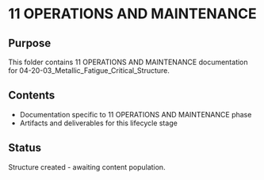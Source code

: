 # 11 OPERATIONS AND MAINTENANCE

## Purpose
This folder contains 11 OPERATIONS AND MAINTENANCE documentation for 04-20-03_Metallic_Fatigue_Critical_Structure.

## Contents
- Documentation specific to 11 OPERATIONS AND MAINTENANCE phase
- Artifacts and deliverables for this lifecycle stage

## Status
Structure created - awaiting content population.
